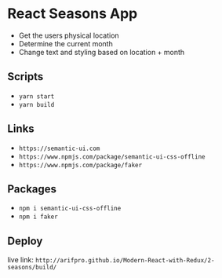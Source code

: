 # React Seasons App

- Get the users physical location
- Determine the current month
- Change text and styling based on location + month

## Scripts

- `yarn start`
- `yarn build`

## Links

- `https://semantic-ui.com`
- `https://www.npmjs.com/package/semantic-ui-css-offline`
- `https://www.npmjs.com/package/faker`

## Packages

- `npm i semantic-ui-css-offline`
- `npm i faker`

## Deploy

live link: `http://arifpro.github.io/Modern-React-with-Redux/2-seasons/build/`

